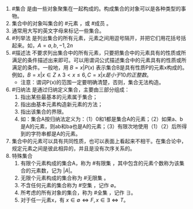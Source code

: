 1. #集合 是由一些对象聚集在一起构成的。构成集合的对象可以是各种类型的事物。
2. 集合中的对象叫集合的 #元素 ，或 #成员 。
3. 通常用大写的英文字母来标记一些集合。
4. #列举法 是列出集合的所有元素，元素之间用逗号隔开，并把它们用花括号括起来。如，$A={a,b,-1,2n}$
5. #描述法 不要求列出集合中的所有元素，只要把集合中的元素具有的性质或所满足的条件描述出来即可。可以用谓词公式描述集合中的元素具有的性质或所满足的条件。一般地，用 $B={x | P(x)}$ 表示集合B是具有性质P的元素x构成的。例如，$B={x | x\in Z\land 3\lt x\le 6}, C={x | x是小于10的正整数}$。
   - 注意：谓词P(x)的范围一定要明确清楚，否则，集合无法构造。
6. #归纳法 是通过归纳定义集合，主要由三部分组成：
   1. 指出某些最基本的元素属于集合；
   2. 指出由基本元素构造新元素的方法；
   3. 指出该集合的界限。
   4. 如：集合A按归纳法定义为：（1）0和1都是集合A的元素；（2）如果a、b是A的元素，则ab和ba也是A的元素；（3）有限次地使用（1）（2）后所得到的字符串都是A的元素。
7. 集合中的元素可以具有共同性质，也可以表面上看起来不相干。在集合论中，规定元素之间是彼此相异的，并且是没有次序关系的。
8. 特殊集合
   1. 有限个元素构成的集合A，称为 #有限集 ，其中包含的元素个数称为该集合的元素数，记为 $|A|$。
   2. 无限个元素构成的集合称为 #无限集 。
   3. 不含任何元素的集合称为 #空集 ，记作 $\emptyset$。
   4. 所考虑的所有对象的集合，称为 #全集 ，记作 $\exists$。
   5. 对于任一元素x，有 $x\in \emptyset \Leftrightarrow F, x\in \exists \Leftrightarrow T$。